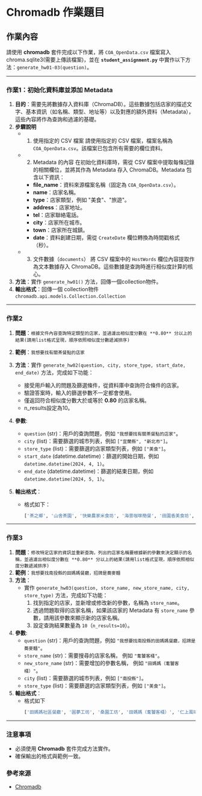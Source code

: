 # Chromadb 作業題目

## 作業內容

請使用 **chromadb** 套件完成以下作業，將 `COA_OpenData.csv` 檔案寫入 chroma.sqlite3(需要上傳該檔案)，並在 **`student_assignment.py`** 中實作以下方法：`generate_hw01-03(question)`。

---

### 作業1：初始化資料庫並添加 Metadata

1. **目的**：需要先將數據存入資料庫（ChromaDB）。這些數據包括店家的描述文字、基本資訊（如名稱、類型、地址等）以及對應的額外資料（Metadata），這些內容將作為查詢和過濾的基礎。
2. **步驟說明**
   - 1. 使用指定的 CSV 檔案
      請使用指定的 CSV 檔案，檔案名稱為 `COA_OpenData.csv`。該檔案已包含所有需要的欄位資料。
   - 2. Metadata 的內容
      在初始化資料庫時，需從 CSV 檔案中提取每條記錄的相關欄位，並將其作為 Metadata 存入 ChromaDB。Metadata 包含以下資訊：
      - **file_name**：資料來源檔案名稱（固定為 `COA_OpenData.csv`）。
      - **name**：店家名稱。
      - **type**：店家類型，例如 "美食"、"旅遊"。
      - **address**：店家地址。
      - **tel**：店家聯絡電話。
      - **city**：店家所在城市。
      - **town**：店家所在城鎮。
      - **date**：資料創建日期，需從 `CreateDate` 欄位轉換為時間戳格式（秒）。
   - 3. 文件數據（`documents`）
     將 CSV 檔案中的 `HostWords` 欄位內容提取作為文本數據存入 ChromaDB。這些數據是查詢時進行相似度計算的核心。
3. **方法**：實作 `generate_hw01()` 方法，回傳一個collection物件。
4. **輸出格式**：回傳一個 collection物件`chromadb.api.models.Collection.Collection` 

---

### 作業2

1. **問題**：`根據文件內容查詢特定類型的店家，並過濾出相似度分數在 **0.80** 分以上的結果(請用list格式呈現，順序依照相似度分數遞減排序)`
2. **範例**：`我想要找有關茶餐點的店家`
3. **方法**：實作 `generate_hw02(question, city, store_type, start_date, end_date)` 方法，完成如下功能：
   - 接受用戶輸入的問題及篩選條件，從資料庫中查詢符合條件的店家。
   - 驗證答案時，輸入的篩選參數不一定都會使用。
   - 僅返回符合相似度分數大於或等於 **0.80** 的店家名稱。
   - n_results設定為10。
4. **參數**:
   - `question` (str)：用戶的查詢問題，例如 `"我想要找有關茶餐點的店家"`。
   - `city` (list)：需要篩選的城市列表，例如 `["宜蘭縣", "新北市"]`。
   - `store_type` (list)：需要篩選的店家類型列表，例如 `["美食"]`。
   - `start_date` (datetime.datetime)：篩選的開始日期，例如 `datetime.datetime(2024, 4, 1)`。
   - `end_date` (datetime.datetime)：篩選的結束日期，例如 `datetime.datetime(2024, 5, 1)`。
   
5. **輸出格式**：
   - 格式如下：
     ```python
     ['茶之鄉', '山舍茶園', '快樂農家米食坊', '海景咖啡簡餐', '田園香美食坊', '玉露茶驛站', '一佳村養生餐廳', '北海驛站石農肉粽']
     ```

---

### 作業3

1. **問題**：`修改特定店家的資訊並重新查詢，列出的店家名稱要根據新的參數來決定顯示的名稱，並過濾出相似度分數在 **0.80** 分以上的結果(請用list格式呈現，順序依照相似度分數遞減排序)`
2. **範例**：`我想要找南投縣的田媽媽餐廳，招牌是蕎麥麵`
3. **方法**：
   - 實作 `generate_hw03(question, store_name, new_store_name, city, store_type)` 方法，完成如下功能：  
     1. 找到指定的店家，並新增或修改新的參數，名稱為 `store_name`。  
     2. 透過問題取得的店家名稱，如果該店家的 Metadata 有 `store_name` 參數，請用該參數來顯示新的店家名稱。  
     3. 設定查詢結果數量為 `10`（`n_results=10`）。
4. **參數**:
   - `question` (str)：用戶的查詢問題，例如 `"我想要找南投縣的田媽媽餐廳，招牌是蕎麥麵"`。
   - `store_name` (str)：需要搜尋的店家名稱， 例如 `"耄饕客棧"`。
   - `new_store_name` (str)：需要增加的參數名稱， 例如 `"田媽媽（耄饕客棧）"`。
   - `city` (list)：需要篩選的城市列表，例如 `["南投縣"]`。
   - `store_type` (list)：需要篩選的店家類型列表，例如 `["美食"]`。
5. **輸出格式**：
   - 格式如下
     ```python
     ['田媽媽社區餐廳', '圓夢工坊', '桑園工坊', '田媽媽（耄饕客棧）', '仁上風味坊', '田媽媽美食館']
     ```

---

### 注意事項
- 必須使用 **Chromadb** 套件完成方法實作。
- 確保輸出的格式與範例一致。

### 參考來源
- [Chromadb](https://docs.trychroma.com/guides)

